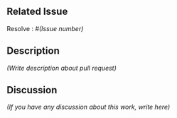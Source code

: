 ## Related Issue

Resolve : #*(Issue number)*


## Description

*(Write description about pull request)*


## Discussion

*(If you have any discussion about this work, write here)*

